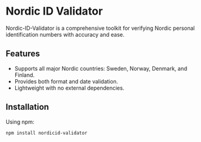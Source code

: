 # Nordic ID Validator

Nordic-ID-Validator is a comprehensive toolkit for verifying Nordic personal identification numbers with accuracy and ease.

## Features

- Supports all major Nordic countries: Sweden, Norway, Denmark, and Finland.
- Provides both format and date validation.
- Lightweight with no external dependencies.

## Installation

Using npm:

```bash
npm install nordicid-validator
```
